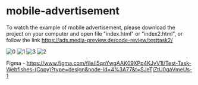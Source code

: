 # mobile-advertisement

To watch the example of mobile advertisement, please download the project on your computer and open file "index.html" or "index2.html", or follow the link
https://ads.media-preview.de/code-review/testtask2/

![0](https://github.com/YaroslavaSabitova/mobile-advertisement/assets/114692293/6db4e444-a547-4d6d-9803-60df71817622)
![1](https://github.com/YaroslavaSabitova/mobile-advertisement/assets/114692293/2ea55424-f463-46ae-93e7-e71e0bdc2514)
![3](https://github.com/YaroslavaSabitova/mobile-advertisement/assets/114692293/471ba502-428b-43b1-8df3-1f01202a36de)
![2](https://github.com/YaroslavaSabitova/mobile-advertisement/assets/114692293/02c32409-e4b5-4cce-89d3-ec9dced5449c)

Figma - https://www.figma.com/file/i5qnYwgAAK09XPp4KJvV1I/Test-Task-Webfishes-(Copy)?type=design&node-id=4%3A77&t=SJeTjZtU0qaVmeUs-1
